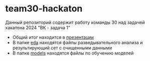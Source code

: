 # team30-hackaton

 Данный репозиторий содержит работу команды 30 над задачей хакатона 2024 "ВК - задача 1"

 - Общий итог находится в [презентации](https://github.com/Kontrosha/team30-hackaton/blob/main/second_iteration_summury.pdf)
 - В папке [eda](https://github.com/Kontrosha/team30-hackaton/tree/main/eda) находятся файлы разведывательного анализа и результирующий сет с очищенными данными
 - В папке [models](https://github.com/Kontrosha/team30-hackaton/tree/main/models) находятся файлы по обучению моделей
   
